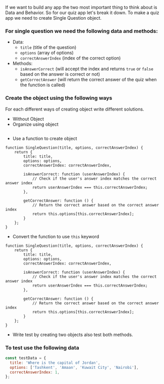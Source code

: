 If we want to build any app the two most important thing to think about is Data and Behavior. So for our quiz app let's break it down. To make a quiz app we need to create Single Question object.

### For single question we need the following data and methods:

- Data:
  - `title` (title of the question)
  - `options` (array of options)
  - `correctAnswerIndex` (index of the correct option)
- Methods:
  - `isAnswerCorrect` (will accept the index and returns `true` or `false` based on the answer is correct or not)
  - `getCorrectAnswer` (will return the correct answer of the quiz when the function is called)

### Create the object using the following ways

For each different ways of creating object write different solutions.

- Without Object
- Organize using object
```

```
- Use a function to create object
```
function SingleQuestion(title, options, correctAnswerIndex) {
    return {
        title: title,
        options: options,
        correctAnswerIndex: correctAnswerIndex,

        isAnswerCorrect: function (userAnswerIndex) {
            // Check if the user's answer index matches the correct answer index
            return userAnswerIndex === this.correctAnswerIndex;
        },

        getCorrectAnswer: function () {
            // Return the correct answer based on the correct answer index
            return this.options[this.correctAnswerIndex];
        }
    };
}
```
- Convert the function to use `this` keyword
```
function SingleQuestion(title, options, correctAnswerIndex) {
    return {
        title: title,
        options: options,
        correctAnswerIndex: correctAnswerIndex,

        isAnswerCorrect: function (userAnswerIndex) {
            // Check if the user's answer index matches the correct answer index
            return userAnswerIndex === this.correctAnswerIndex;
        },

        getCorrectAnswer: function () {
            // Return the correct answer based on the correct answer index
            return this.options[this.correctAnswerIndex];
        }
    };
}
```
- Write test by creating two objects also test both methods.

### To test use the following data

```js
const testData = {
  title: 'Where is the capital of Jordan',
  options: ['Tashkent', 'Amaan', 'Kuwait City', 'Nairobi'],
  correctAnswerIndex: 1,
};
```
